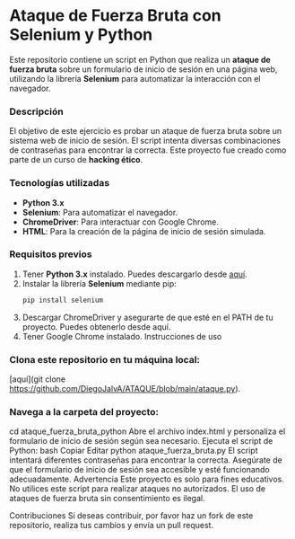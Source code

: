 # Ataque de Fuerza Bruta con Selenium y Python

Este repositorio contiene un script en Python que realiza un **ataque de fuerza bruta** sobre un formulario de inicio de sesión en una página web, utilizando la librería **Selenium** para automatizar la interacción con el navegador.

### **Descripción**
El objetivo de este ejercicio es probar un ataque de fuerza bruta sobre un sistema web de inicio de sesión. El script intenta diversas combinaciones de contraseñas para encontrar la correcta. Este proyecto fue creado como parte de un curso de **hacking ético**.

### **Tecnologías utilizadas**
- **Python 3.x**
- **Selenium**: Para automatizar el navegador.
- **ChromeDriver**: Para interactuar con Google Chrome.
- **HTML**: Para la creación de la página de inicio de sesión simulada.

### **Requisitos previos**
1. Tener **Python 3.x** instalado. Puedes descargarlo desde [aquí](https://www.python.org/downloads/).
2. Instalar la librería **Selenium** mediante pip:
   ```bash
   pip install selenium
3. Descargar ChromeDriver y asegurarte de que esté en el PATH de tu proyecto. Puedes obtenerlo desde aquí.
4. Tener Google Chrome instalado.
   Instrucciones de uso
### **Clona este repositorio en tu máquina local:**
[aquí](git clone https://github.com/DiegoJalvA/ATAQUE/blob/main/ataque.py).
### **Navega a la carpeta del proyecto:**
cd ataque_fuerza_bruta_python
Abre el archivo index.html y personaliza el formulario de inicio de sesión según sea necesario.
Ejecuta el script de Python:
bash
Copiar
Editar
python ataque_fuerza_bruta.py
El script intentará diferentes contraseñas para encontrar la correcta. Asegúrate de que el formulario de inicio de sesión sea accesible y esté funcionando adecuadamente.
Advertencia
Este proyecto es solo para fines educativos. No utilices este script para realizar ataques no autorizados. El uso de ataques de fuerza bruta sin consentimiento es ilegal.

Contribuciones
Si deseas contribuir, por favor haz un fork de este repositorio, realiza tus cambios y envía un pull request.
